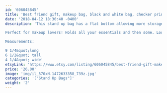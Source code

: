 ```yaml
---
id: '606045845'
title: 'Best friend gift, makeup bag, black and white bag, checker print, bridesmaid gift'
date: '2018-04-12 18:30:40 -0400'
description: 'This stand up bag has a flat bottom allowing more storage. Vesatile and great for travel. Lined with sturdy interfacing allowing durability and Baby Pink ProSoft® Food Safe Waterproof PUL Fabric to wipe clean during use. Each stand up bag has a strong metal zipper. Fabric pattern image will vary slightly and be unique for each bag.

Perfect for makeup lovers! Holds all your essentials and then some. Looks adorable on any vanity or bathroom sink! 

Measurements:

9 1/4&quot;long
6 1/2&quot; tall
4 1/4&quot; wide'
etsyLink: 'https://www.etsy.com/listing/606045845/best-friend-gift-makeup-bag-black-and?utm_source=synctostaticsite&utm_medium=api&utm_campaign=api'
price: '26.00'
image: 'img/il_570xN.1472633358_739z.jpg'
categories: '["Stand Up Bags"]'
weight: '2'
---
```

